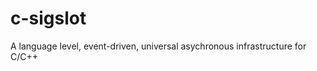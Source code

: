 c-sigslot
=========

A language level, event-driven, universal asychronous infrastructure for C/C++
